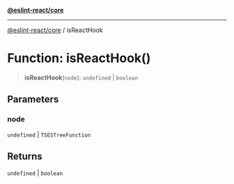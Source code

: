[**@eslint-react/core**](../README.md)

***

[@eslint-react/core](../README.md) / isReactHook

# Function: isReactHook()

> **isReactHook**(`node`): `undefined` \| `boolean`

## Parameters

### node

`undefined` | `TSESTreeFunction`

## Returns

`undefined` \| `boolean`
